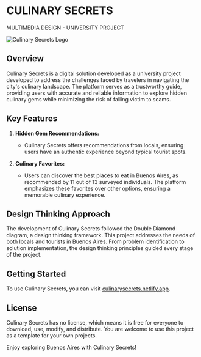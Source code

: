 # CULINARY SECRETS 
 MULTIMEDIA DESIGN - UNIVERSITY PROJECT

![Culinary Secrets Logo](https://external-content.duckduckgo.com/iu/?u=https%3A%2F%2Fimg.bekiaviajes.com%2Farticulos%2Fportada%2F77000%2F77026-h.jpg&f=1&nofb=1&ipt=61f4ce42888dded74b0d24aa59de0ad888aeaf6f97776414f4f438088f84c3b5&ipo=images)

## Overview

Culinary Secrets is a digital solution developed as a university project developed to address the challenges faced by travelers in navigating the city's culinary landscape. The platform serves as a trustworthy guide, providing users with accurate and reliable information to explore hidden culinary gems while minimizing the risk of falling victim to scams.

## Key Features

1. **Hidden Gem Recommendations:**
   - Culinary Secrets offers recommendations from locals, ensuring users have an authentic experience beyond typical tourist spots.

2. **Culinary Favorites:**
   - Users can discover the best places to eat in Buenos Aires, as recommended by 11 out of 13 surveyed individuals. The platform emphasizes these favorites over other options, ensuring a memorable culinary experience.

## Design Thinking Approach

The development of Culinary Secrets followed the Double Diamond diagram, a design thinking framework. This project addresses the needs of both locals and tourists in Buenos Aires. From problem identification to solution implementation, the design thinking principles guided every stage of the project.

## Getting Started

To use Culinary Secrets, you can visit [culinarysecrets.netlify.app](https://culinarysecrets.netlify.app/).

## License

Culinary Secrets has no license, which means it is free for everyone to download, use, modify, and distribute. You are welcome to use this project as a template for your own projects.

Enjoy exploring Buenos Aires with Culinary Secrets!

